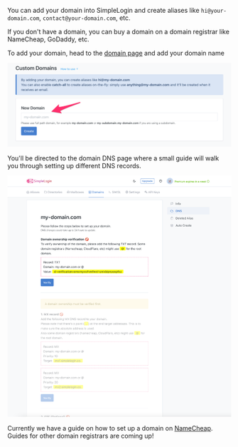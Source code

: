 You can add your domain into SimpleLogin and create aliases like `hi@your-domain.com`, `contact@your-domain.com`, etc.

If you don't have a domain, you can buy a domain on a domain registrar like NameCheap, GoDaddy, etc.

To add your domain, head to the [domain page](https://app.simplelogin.io/dashboard/custom_domain) and add your domain name

![](./new-domain.png)

You'll be directed to the domain DNS page where a small guide will walk you through setting up different DNS records.

![](./domain-dns.png)

Currently we have a guide on how to set up a domain on [NameCheap](/docs/custom-domain/registrars/namecheap/namecheap/). Guides for other domain registrars are coming up! 

